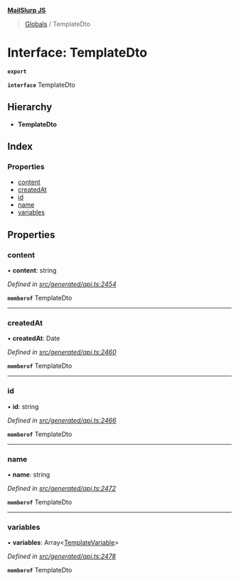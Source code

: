 **[MailSlurp JS](../README.md)**

> [Globals](../README.md) / TemplateDto

# Interface: TemplateDto

**`export`** 

**`interface`** TemplateDto

## Hierarchy

* **TemplateDto**

## Index

### Properties

* [content](templatedto.md#content)
* [createdAt](templatedto.md#createdat)
* [id](templatedto.md#id)
* [name](templatedto.md#name)
* [variables](templatedto.md#variables)

## Properties

### content

•  **content**: string

*Defined in [src/generated/api.ts:2454](https://github.com/mailslurp/mailslurp-client/blob/c6aef6d/src/generated/api.ts#L2454)*

**`memberof`** TemplateDto

___

### createdAt

•  **createdAt**: Date

*Defined in [src/generated/api.ts:2460](https://github.com/mailslurp/mailslurp-client/blob/c6aef6d/src/generated/api.ts#L2460)*

**`memberof`** TemplateDto

___

### id

•  **id**: string

*Defined in [src/generated/api.ts:2466](https://github.com/mailslurp/mailslurp-client/blob/c6aef6d/src/generated/api.ts#L2466)*

**`memberof`** TemplateDto

___

### name

•  **name**: string

*Defined in [src/generated/api.ts:2472](https://github.com/mailslurp/mailslurp-client/blob/c6aef6d/src/generated/api.ts#L2472)*

**`memberof`** TemplateDto

___

### variables

•  **variables**: Array\<[TemplateVariable](../modules/templatevariable.md)>

*Defined in [src/generated/api.ts:2478](https://github.com/mailslurp/mailslurp-client/blob/c6aef6d/src/generated/api.ts#L2478)*

**`memberof`** TemplateDto
